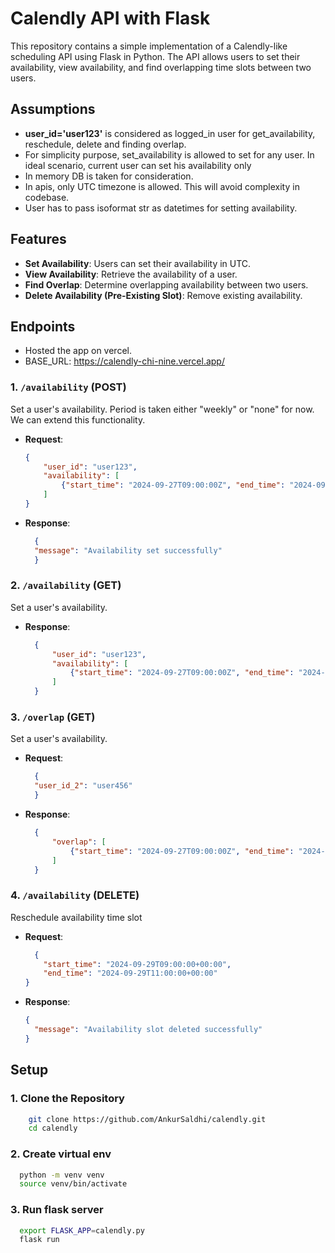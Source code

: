 # Calendly API with Flask

This repository contains a simple implementation of a Calendly-like scheduling API using Flask in Python. The API allows users to set their availability, view availability, and find overlapping time slots between two users.

## Assumptions
- **user_id='user123'** is considered as logged_in user for get_availability, reschedule, delete and finding overlap.
- For simplicity purpose, set_availability is allowed to set for any user. 
   In ideal scenario, current user can set his availability only
- In memory DB is taken for consideration.
- In apis, only UTC timezone is allowed. This will avoid complexity in codebase.
- User has to pass isoformat str as datetimes for setting availability.


## Features

- **Set Availability**: Users can set their availability in UTC.
- **View Availability**: Retrieve the availability of a user.
- **Find Overlap**: Determine overlapping availability between two users.
- **Delete Availability (Pre-Existing Slot)**: Remove existing availability.

## Endpoints
- Hosted the app on vercel.
- BASE_URL: https://calendly-chi-nine.vercel.app/

### 1. `/availability` (POST)
Set a user's availability. Period is taken either "weekly" or "none" for now. 
We can extend this functionality.

- **Request**: 
  ```json
  {
      "user_id": "user123",
      "availability": [
          {"start_time": "2024-09-27T09:00:00Z", "end_time": "2024-09-27T10:00:00Z"}
      ]
  }
- **Response**: 
  ```json
    {
    "message": "Availability set successfully"
    }

### 2. `/availability` (GET)
Set a user's availability.
- **Response**: 
  ```json
    {
        "user_id": "user123",
        "availability": [
            {"start_time": "2024-09-27T09:00:00Z", "end_time": "2024-09-27T10:00:00Z"}
        ]
    }

### 3. `/overlap` (GET)
Set a user's availability.
- **Request**: 
  ```json
    {
    "user_id_2": "user456"
    }
- **Response**: 
  ```json
    {
        "overlap": [
            {"start_time": "2024-09-27T09:00:00Z", "end_time": "2024-09-27T09:30:00Z"}
        ]
    }

### 4. `/availability` (DELETE)
Reschedule availability time slot
- **Request**: 
  ```json
    {
      "start_time": "2024-09-29T09:00:00+00:00",
      "end_time": "2024-09-29T11:00:00+00:00"
  }
- **Response**: 
    ```json
  {
      "message": "Availability slot deleted successfully"
  }
  
## Setup

### 1. Clone the Repository

```bash
    git clone https://github.com/AnkurSaldhi/calendly.git
    cd calendly
```
### 2. Create virtual env
```bash
  python -m venv venv
  source venv/bin/activate
```
### 3. Run flask server
```bash
  export FLASK_APP=calendly.py
  flask run
```